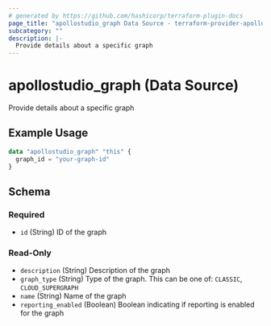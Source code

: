 ```yaml
---
# generated by https://github.com/hashicorp/terraform-plugin-docs
page_title: "apollostudio_graph Data Source - terraform-provider-apollostudio"
subcategory: ""
description: |-
  Provide details about a specific graph
---
```


# apollostudio_graph (Data Source)

Provide details about a specific graph

## Example Usage

```terraform
data "apollostudio_graph" "this" {
  graph_id = "your-graph-id"
}
```

<!-- schema generated by tfplugindocs -->
## Schema

### Required

- `id` (String) ID of the graph

### Read-Only

- `description` (String) Description of the graph
- `graph_type` (String) Type of the graph. This can be one of: `CLASSIC`, `CLOUD_SUPERGRAPH`
- `name` (String) Name of the graph
- `reporting_enabled` (Boolean) Boolean indicating if reporting is enabled for the graph
